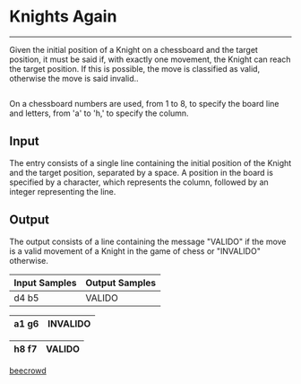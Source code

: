 # Knights Again

---

Given the initial position of a Knight on a chessboard and the target position, it must be said if, with exactly one movement, the Knight can reach the target position. If this is possible, the move is classified as valid, otherwise the move is said invalid..

<img src="https://resources.beecrowd.com.br/gallery/images/contests/UOJ_360_M.png" title="" alt="" data-align="center">

On a chessboard numbers are used, from 1 to 8, to specify the board line and letters, from 'a' to 'h,' to specify the column.

## Input

The entry consists of a single line containing the initial position of the Knight and the target position, separated by a space. A position in the board is specified by a character, which represents the column, followed by an integer representing the line.

## Output

The output consists of a line containing the message "VALIDO" if the move is a valid movement of a Knight in the game of chess or "INVALIDO" otherwise.

| Input Samples | Output Samples |
| ------------- | -------------- |
| d4 b5         | VALIDO         |

| a1 g6 | INVALIDO |
| ----- | -------- |

| h8 f7 | VALIDO |
| ----- | ------ |

[beecrowd](https://www.beecrowd.com.br/judge/en/problems/view/2808)
